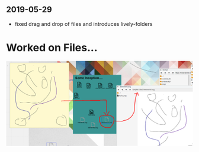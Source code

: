 ## 2019-05-29 


- fixed drag and drop of files and introduces lively-folders

# Worked on Files... 

![](svgworklow.png)



